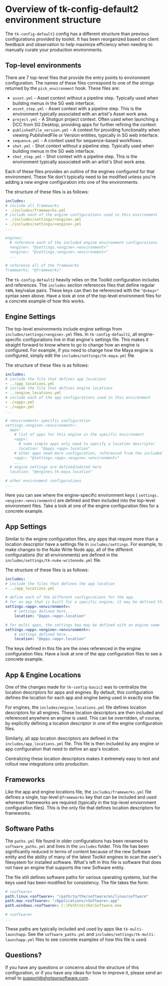 Overview of tk-config-default2 environment structure
====================================================

The `tk-config-default2` config has a different structure than previous
configurations provided by toolkit. It has been reorganized based on client
feedback and observation to help maximize efficiency when needing to manually
curate your production environments.

Top-level environments
----------------------

There are 7 top-level files that provide the entry points to environment
configuration. The names of these files correspond to one of the strings
returned by the `pick_environment` hook. These files are:

* `asset.yml` - Asset context without a pipeline step. Typically used when
    building menus in the SG web interface.
* `asset_step.yml` - Asset context with a pipeline step. This is the environment
    typically associated with an artist's Asset work area.
* `project.yml` - A Shotgun project context. Often used when launching a
    DCC from SG Desktop, providing apps for further refining the context.
* `publishedfile_version.yml` - A context for providing functionality when
    viewing PublishedFile or Version entities, typically in SG web interface.
* `sequence.yml` - A context used for sequence-based workflows.
* `shot.yml` - Shot context without a pipeline step. Typically used when
    building menus in the SG web interface.
* `shot_step.yml` - Shot context with a pipeline step. This is the environment
    typically associated with an artist's Shot work area.

Each of these files provides an outline of the engines configured for that
environment. These file don't typically need to be modified unless you're adding
a new engine configuration into one of the environments.

The structure of these files is as follows:

```yaml
includes:
# include all frameworks
- ./includes/frameworks.yml
# include each of the engine configurations used in this environment
- ./includes/settings/<engine>.yml
- ./includes/settings/<engine>.yml
...

engines:
  # reference each of the included engine environment configurations
  <engine>: "@settings.<engine>.<environment>"
  <engine>: "@settings.<engine>.<environment>"
  ...

# reference all of the frameworks
frameworks: "@frameworks"
```

The `tk-config-default2` heavily relies on the Toolkit configuration includes
and references. The `includes` section references files that define regular
`YAML` key/value pairs. These keys can then be referenced with the `"@<key>"`
syntax seen above. Have a look at one of the top-level environment files for a
concrete example of how this works.

Engine Settings
---------------

The top-level environments include engine settings from
`includes/settings/<engine>.yml` files. In `tk-config-default2`, all
engine-specific configurations live in that engine's settings file. This
makes it straight forward to know where to go to change how an engine is
configured. For example, if you need to change how the Maya engine is
configured, simply edit the `includes/settings/tk-maya.yml` file.

The structure of these files is as follows:

```yaml
includes:
# include the file that defines app locations
- ../app_locations.yml
# include the file that defines engine locations
- ../engine_locations.yml
# include each of the app configurations used in this environment
- ./<app>.yml
- ./<app>.yml
...

# <environment> specific configuration
settings.<engine>.<environment>:
  apps:
    # list of apps for this engine in the specific environment
    <app>:
      # some simple apps only need to specify a location descriptor
      location: "@apps.<app>.location"
    # other apps need more configuration, referenced from the included app file
    <app>: "@settings.<app>.<engine>.<environment>"
    ...
  # engine settings are defined/edited here
  location: "@engines.tk-maya.location"

# other environment configurations
...
```

Here you can see where the engine-specific environment keys (
`settings.<engine>.<environment>`) are defined and then included into the
top-level environment files. Take a look at one of the engine configuration
files for a concrete example.

App Settings
------------

Similar to the engine configuration files, any apps that require more than a
location descriptor have a settings file in `includes/settings`. For example, to
make changes to the Nuke Write Node app, all of the different configurations
(for all environments) are defined in the
`includes/settings/tk-nuke-writenode.yml` file.

The structure of these files is as follows:

```yaml
includes:
# include the files that defines the app location
- ../app_locations.yml

# define each of the different configurations for the app.
# for an app that is built for a specific engine, it may be defined this way:
settings.<app>.<environment>:
    # settings defined here...
    location: "@apps.<app>.location"

# for multi apps, the settings key may be defined with an engine name
settings.<app>.<engine>.<environment>:
    # settings defined here...
    location: "@apps.<app>.location"
```

The keys defined in this file are the ones referenced in the engine
configuration files. Have a look at one of the app configuration files to see
a concrete example.

App & Engine Locations
----------------------

One of the changes made for `tk-config-basic2` was to centralize the location
descriptors for apps and engines. By default, this configuration defines the
location for each app and engine being used in exactly one file.

For engines, the `includes/engine_locations.yml` file defines location
descriptors for all engines. These location descriptors are then included and
referenced anywhere an engine is used. This can be overridden, of course, by
explicitly defining a location descriptor in one of the engine configuration
files.

Similarly, all app location descriptors are defined in the
`includes/app_locations.yml` file. This file is then included by any
engine or app configuration that need to define an app's location.

Centralizing these location descriptors makes it extremely easy to test and
rollout new integrations onto production.

Frameworks
----------

Like the app and engine locations file, the `includes/frameworks.yml`
file defines a single, top-level `@frameworks` key that can be included
and used wherever frameworks are required (typically in the top-level
enviornment configuration files). This is the only file that defines location
descriptors for frameworks.

Software Paths
--------------

The `paths.yml` file found in older configurations has been renamed to
`software_paths.yml` and lives in the `includes` folder. This file has
been significantly reduced in terms of content because of the new Software
entity and the ability of many of the latest Toolkit engines to scan the user's
filesystem for installed software. What's left in this file is software that
does not have an engine that supports the new Software entity.

The file still defines software paths for various operating systems, but the
keys used has been modified for consistency. The file takes the form:

```yaml
# <software>
path.linux.<software>: "/path/to/the/software/on/linux/software"
path.mac.<software>: "/Applications/<Software>.app"
path.windows.<software>: C:\Path\to\the\Software.exe

# <software>
...
```

These paths are typically included and used by apps like `tk-multi-launchapp`.
See the `software_paths.yml` and
`includes/settings/tk-multi-launchapp.yml` files to see concrete examples
of how this file is used.

Questions?
----------

If you have any questions or concerns about the structure of this configuration,
or if you have any ideas for how to improve it, please send an email to
[support@shotgunsoftware.com](mailto:support@shotgunsoftware.com).
